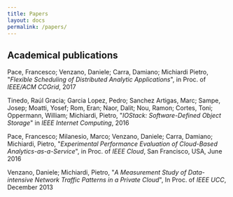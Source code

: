 ```yaml
---
title: Papers
layout: docs
permalink: /papers/
---
```


## Academical publications

Pace, Francesco; Venzano, Daniele; Carra, Damiano; Michiardi Pietro, "_Flexible Scheduling of Distributed Analytic Applications_", in Proc. of *IEEE/ACM CCGrid*, 2017

Tinedo, Raúl Gracia; Garcia Lopez, Pedro; Sanchez Artigas, Marc; Sampe, Josep; Moatti, Yosef; Rom, Eran; Naor, Dalit; Nou, Ramon; Cortes, Toni; Oppermann, William; Michiardi, Pietro, "_IOStack: Software-Defined Object Storage_" in *IEEE Internet Computing*, 2016

Pace, Francesco; Milanesio, Marco; Venzano, Daniele; Carra, Damiano; Michiardi, Pietro, "_Experimental Performance Evaluation of Cloud-Based Analytics-as-a-Service_", in Proc. of *IEEE Cloud*, San Francisco, USA, June 2016

Venzano, Daniele; Michiardi, Pietro, "_A Measurement Study of Data-intensive Network Traffic Patterns in a Private Cloud_", In Proc. of *IEEE UCC*, December 2013

